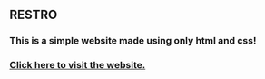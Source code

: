 <h2> RESTRO </h2>

<h3> This is a simple website made using only html and css! </h3>

<a href = "https://ashwin1321.github.io/restro/"><h3> Click here to visit the website.</h3></a>
